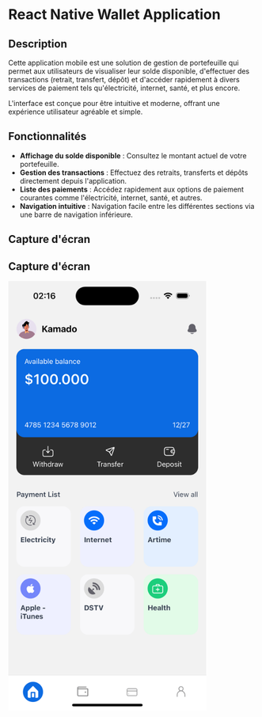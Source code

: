 # React Native Wallet Application

## Description

Cette application mobile est une solution de gestion de portefeuille qui permet aux utilisateurs de visualiser leur solde disponible, d'effectuer des transactions (retrait, transfert, dépôt) et d'accéder rapidement à divers services de paiement tels qu'électricité, internet, santé, et plus encore.

L'interface est conçue pour être intuitive et moderne, offrant une expérience utilisateur agréable et simple.

## Fonctionnalités

- **Affichage du solde disponible** : Consultez le montant actuel de votre portefeuille.
- **Gestion des transactions** : Effectuez des retraits, transferts et dépôts directement depuis l'application.
- **Liste des paiements** : Accédez rapidement aux options de paiement courantes comme l'électricité, internet, santé, et autres.
- **Navigation intuitive** : Navigation facile entre les différentes sections via une barre de navigation inférieure.

## Capture d'écran

## Capture d'écran

<img src="./assets/images/Screenshot.png" alt="Capture d'écran de l'application" width="400"/>


